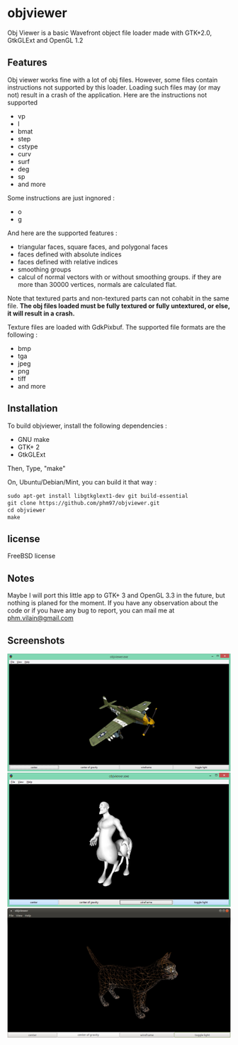 # objviewer
Obj Viewer is a basic Wavefront object file loader made with GTK+2.0, GtkGLExt and OpenGL 1.2


## Features
Obj viewer works fine with a lot of obj files. However, some files contain instructions not supported by this loader. Loading such files may (or may not) result in a crash of the application.
Here are the instructions not supported
- vp
- l
- bmat
- step
- cstype
- curv
- surf
- deg
- sp
- and more

Some instructions are just ingnored :
- o
- g

And here are the supported features :
- triangular faces, square faces, and polygonal faces
- faces defined with absolute indices
- faces defined with relative indices
- smoothing groups
- calcul of normal vectors with or without smoothing groups. if they are more than 30000 vertices, normals are calculated flat.

Note that textured parts and non-textured parts can not cohabit in the same file. **The obj files loaded must be fully textured or fully untextured, or else, it will result in a crash.**

Texture files are loaded with GdkPixbuf. The supported file formats are the following :
- bmp
- tga
- jpeg
- png
- tiff
- and more

## Installation
To build objviewer, install the following dependencies :
- GNU make
- GTK+ 2
- GtkGLExt

Then, Type, "make"

On, Ubuntu/Debian/Mint, you can build it that way :
```
sudo apt-get install libgtkglext1-dev git build-essential
git clone https://github.com/phm97/objviewer.git
cd objviewer
make
```

## license
FreeBSD license

## Notes
Maybe I will port this little app to GTK+ 3 and OpenGL 3.3 in the future, but nothing is planed for the moment.
If you have any observation about the code or if you have any bug to report, you can mail me at phm.vilain@gmail.com

## Screenshots
![objviewer screenshot](./screenshot.png)
![objviewer screenshot](./screen2.png)
![objviewer screenshot](./screenshot3.png)

